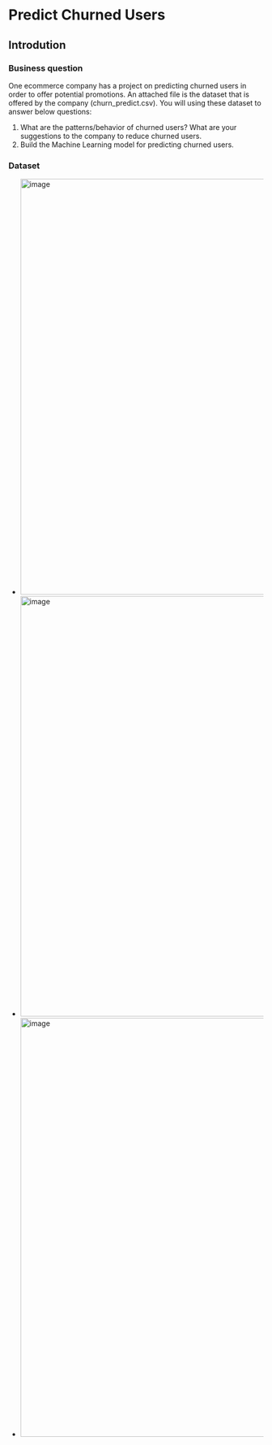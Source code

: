 # Predict Churned Users
## Introdution
### Business question
One ecommerce company has a project on predicting churned users in order to offer potential promotions. An attached file is the dataset that is offered by the company (churn_predict.csv). You will using
these dataset to answer below questions:
1. What are the patterns/behavior of churned users? What are your suggestions to the
company to reduce churned users.
2. Build the Machine Learning model for predicting churned users.
### Dataset
- <img width="819" alt="image" src="https://github.com/thaolinh1403/ML-Predict-Churned-Users/assets/147386308/403adb4d-fee2-4d10-8989-cb98ccaed7c5">
- <img width="828" alt="image" src="https://github.com/thaolinh1403/ML-Predict-Churned-Users/assets/147386308/02f0e823-403d-491d-b3cd-c365d33f4047">
- <img width="825" alt="image" src="https://github.com/thaolinh1403/ML-Predict-Churned-Users/assets/147386308/2afc87f4-1631-48cf-b19f-045ad6e7b1f9">




